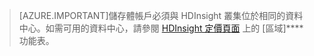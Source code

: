 
> [AZURE.IMPORTANT]儲存體帳戶必須與 HDInsight 叢集位於相同的資料中心。如需可用的資料中心，請參閱 [HDInsight 定價頁面](/pricing/details/hdinsight/) 上的 [區域]**** 功能表。


<!--HONumber=54-->